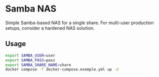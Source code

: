 # Samba NAS

Simple Samba-based NAS for a single share. For multi-user production setups, consider a hardened NAS solution.

## Usage

```bash
export SAMBA_USER=user
export SAMBA_PASS=pass
export SAMBA_SHARE_NAME=share
docker compose -f docker-compose.example.yml up -d
```
